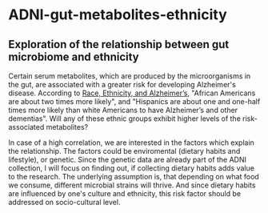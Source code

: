 # ADNI-gut-metabolites-ethnicity
## Exploration of the relationship between gut microbiome and ethnicity

Certain serum metabolites, which are produced by the microorganisms in the gut, are associated with a greater risk for developing Alzheimer's disease.  According to [Race, Ethnicity, and Alzheimer’s](https://aaic.alz.org/downloads2020/2020_Race_and_Ethnicity_Fact_Sheet.pdf), "African Americans are about two times more likely", and "Hispanics are about one and one-half times more likely than white Americans to have Alzheimer’s and other dementias". Will any of these ethnic groups exhibit higher levels of the risk-associated metabolites?

In case of a high correlation, we are interested in the factors which explain the relationship. The factors could be enviromental (dietary habits and lifestyle), or genetic. Since the genetic data are already part of the ADNI collection, I will focus on finding out, if collecting dietary habits adds value to the research. The underlying assumption is, that depending on what food we consume, different microbial strains will thrive. And since dietary habits are influenced by one's culture and ethnicity, this risk factor should be addressed on socio-cultural level.
